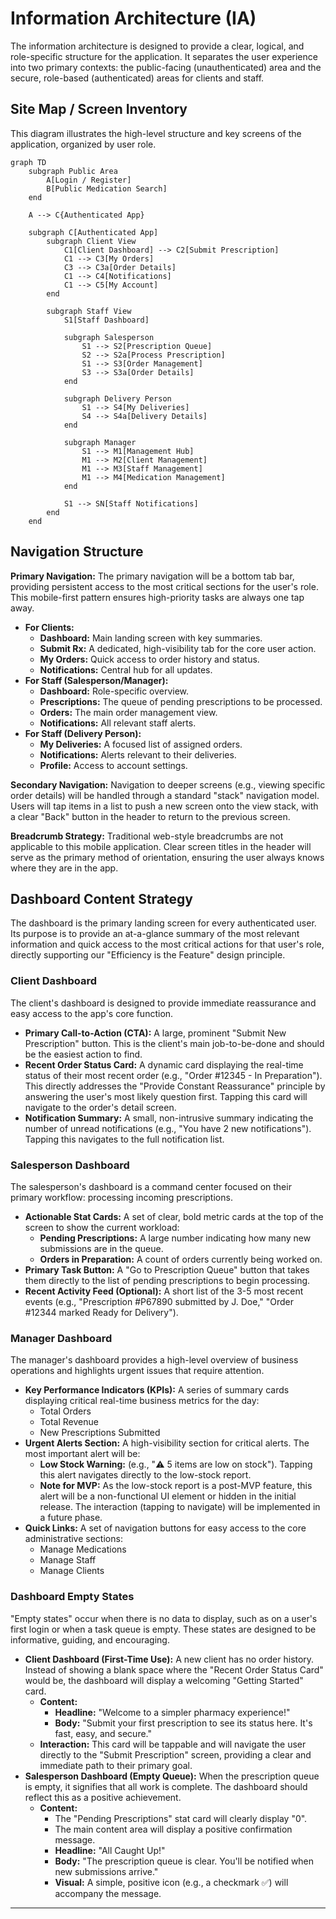 # Information Architecture (IA)

The information architecture is designed to provide a clear, logical, and role-specific structure for the application. It separates the user experience into two primary contexts: the public-facing (unauthenticated) area and the secure, role-based (authenticated) areas for clients and staff.

## Site Map / Screen Inventory

This diagram illustrates the high-level structure and key screens of the application, organized by user role.

```mermaid
graph TD
    subgraph Public Area
        A[Login / Register]
        B[Public Medication Search]
    end

    A --> C{Authenticated App}

    subgraph C[Authenticated App]
        subgraph Client View
            C1[Client Dashboard] --> C2[Submit Prescription]
            C1 --> C3[My Orders]
            C3 --> C3a[Order Details]
            C1 --> C4[Notifications]
            C1 --> C5[My Account]
        end

        subgraph Staff View
            S1[Staff Dashboard]

            subgraph Salesperson
                S1 --> S2[Prescription Queue]
                S2 --> S2a[Process Prescription]
                S1 --> S3[Order Management]
                S3 --> S3a[Order Details]
            end

            subgraph Delivery Person
                S1 --> S4[My Deliveries]
                S4 --> S4a[Delivery Details]
            end

            subgraph Manager
                S1 --> M1[Management Hub]
                M1 --> M2[Client Management]
                M1 --> M3[Staff Management]
                M1 --> M4[Medication Management]
            end

            S1 --> SN[Staff Notifications]
        end
    end
```

## Navigation Structure

**Primary Navigation:** The primary navigation will be a bottom tab bar, providing persistent access to the most critical sections for the user's role. This mobile-first pattern ensures high-priority tasks are always one tap away.

*   **For Clients:**
    *   **Dashboard:** Main landing screen with key summaries.
    *   **Submit Rx:** A dedicated, high-visibility tab for the core user action.
    *   **My Orders:** Quick access to order history and status.
    *   **Notifications:** Central hub for all updates.
*   **For Staff (Salesperson/Manager):**
    *   **Dashboard:** Role-specific overview.
    *   **Prescriptions:** The queue of pending prescriptions to be processed.
    *   **Orders:** The main order management view.
    *   **Notifications:** All relevant staff alerts.
*   **For Staff (Delivery Person):**
    *   **My Deliveries:** A focused list of assigned orders.
    *   **Notifications:** Alerts relevant to their deliveries.
    *   **Profile:** Access to account settings.

**Secondary Navigation:** Navigation to deeper screens (e.g., viewing specific order details) will be handled through a standard "stack" navigation model. Users will tap items in a list to push a new screen onto the view stack, with a clear "Back" button in the header to return to the previous screen.

**Breadcrumb Strategy:** Traditional web-style breadcrumbs are not applicable to this mobile application. Clear screen titles in the header will serve as the primary method of orientation, ensuring the user always knows where they are in the app.

## Dashboard Content Strategy

The dashboard is the primary landing screen for every authenticated user. Its purpose is to provide an at-a-glance summary of the most relevant information and quick access to the most critical actions for that user's role, directly supporting our "Efficiency is the Feature" design principle.

### Client Dashboard

The client's dashboard is designed to provide immediate reassurance and easy access to the app's core function.

*   **Primary Call-to-Action (CTA):** A large, prominent "Submit New Prescription" button. This is the client's main job-to-be-done and should be the easiest action to find.
*   **Recent Order Status Card:** A dynamic card displaying the real-time status of their most recent order (e.g., "Order #12345 - In Preparation"). This directly addresses the "Provide Constant Reassurance" principle by answering the user's most likely question first. Tapping this card will navigate to the order's detail screen.
*   **Notification Summary:** A small, non-intrusive summary indicating the number of unread notifications (e.g., "You have 2 new notifications"). Tapping this navigates to the full notification list.

### Salesperson Dashboard

The salesperson's dashboard is a command center focused on their primary workflow: processing incoming prescriptions.

*   **Actionable Stat Cards:** A set of clear, bold metric cards at the top of the screen to show the current workload:
    *   **Pending Prescriptions:** A large number indicating how many new submissions are in the queue.
    *   **Orders in Preparation:** A count of orders currently being worked on.
*   **Primary Task Button:** A "Go to Prescription Queue" button that takes them directly to the list of pending prescriptions to begin processing.
*   **Recent Activity Feed (Optional):** A short list of the 3-5 most recent events (e.g., "Prescription #P67890 submitted by J. Doe," "Order #12344 marked Ready for Delivery").

### Manager Dashboard

The manager's dashboard provides a high-level overview of business operations and highlights urgent issues that require attention.

*   **Key Performance Indicators (KPIs):** A series of summary cards displaying critical real-time business metrics for the day:
    *   Total Orders
    *   Total Revenue
    *   New Prescriptions Submitted
*   **Urgent Alerts Section:** A high-visibility section for critical alerts. The most important alert will be:
    *   **Low Stock Warning:** (e.g., "⚠️ 5 items are low on stock"). Tapping this alert navigates directly to the low-stock report.
    *   **Note for MVP:** As the low-stock report is a post-MVP feature, this alert will be a non-functional UI element or hidden in the initial release. The interaction (tapping to navigate) will be implemented in a future phase.
*   **Quick Links:** A set of navigation buttons for easy access to the core administrative sections:
    *   Manage Medications
    *   Manage Staff
    *   Manage Clients

### Dashboard Empty States

"Empty states" occur when there is no data to display, such as on a user's first login or when a task queue is empty. These states are designed to be informative, guiding, and encouraging.

*   **Client Dashboard (First-Time Use):**
    A new client has no order history. Instead of showing a blank space where the "Recent Order Status Card" would be, the dashboard will display a welcoming "Getting Started" card.
    *   **Content:**
        *   **Headline:** "Welcome to a simpler pharmacy experience!"
        *   **Body:** "Submit your first prescription to see its status here. It's fast, easy, and secure."
    *   **Interaction:** This card will be tappable and will navigate the user directly to the "Submit Prescription" screen, providing a clear and immediate path to their primary goal.
*   **Salesperson Dashboard (Empty Queue):**
    When the prescription queue is empty, it signifies that all work is complete. The dashboard should reflect this as a positive achievement.
    *   **Content:**
        *   The "Pending Prescriptions" stat card will clearly display "0".
        *   The main content area will display a positive confirmation message.
        *   **Headline:** "All Caught Up!"
        *   **Body:** "The prescription queue is clear. You'll be notified when new submissions arrive."
        *   **Visual:** A simple, positive icon (e.g., a checkmark ✅) will accompany the message.

---
